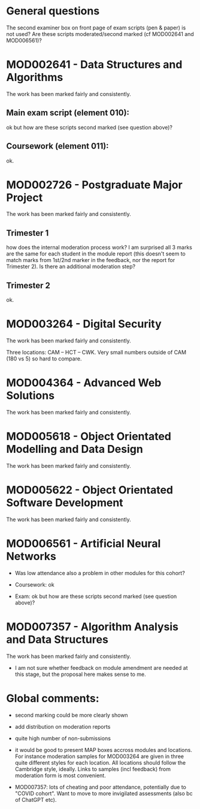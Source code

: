 

# General questions

The second examiner box on front page of exam scripts (pen & paper) is
not used?  Are these scripts moderated/second marked (cf MOD002641 and
MOD006561)?


# MOD002641 - Data Structures and Algorithms

The work has been marked fairly and consistently. 

## Main exam script (element 010):
ok but how are these scripts second marked (see question above)?

## Coursework (element 011):
ok.

# MOD002726 - Postgraduate Major Project

The work has been marked fairly and consistently. 

## Trimester 1

how does the internal moderation process work? I am surprised all 3
marks are the same for each student in the module report (this doesn't
seem to match marks from 1st/2nd marker in the feedback, nor the
report for Trimester 2). Is there an additional moderation step?
  
## Trimester 2
ok.


# MOD003264 - Digital Security

The work has been marked fairly and consistently. 


Three locations: CAM – HCT – CWK. Very small numbers outside of CAM
(180 vs 5) so hard to compare.

# MOD004364 - Advanced Web Solutions

The work has been marked fairly and consistently. 


# MOD005618 - Object Orientated Modelling and Data Design

The work has been marked fairly and consistently. 


# MOD005622 - Object Orientated Software Development

The work has been marked fairly and consistently. 


# MOD006561 - Artificial Neural Networks

* Was low attendance also a problem in other modules for this cohort?

* Coursework: ok

* Exam: ok but how are these scripts second marked (see question above)?


# MOD007357 - Algorithm Analysis and Data Structures

The work has been marked fairly and consistently. 

* I am not sure whether feedback on module amendment are needed at
  this stage, but the proposal here makes sense to me. 
  

# Global comments:

- second marking could be more clearly shown

- add distribution on moderation reports

- quite high number of non-submissions

- it would be good to present MAP boxes accross modules and
  locations. For instance moderation samples for MOD003264 are given
  in three quite different styles for each location. All locations
  should follow the Cambridge style, ideally. Links to samples (incl
  feedback) from moderation form is most convenient.

- MOD007357: lots of cheating and poor attendance, potentially due to
  "COVID cohort". Want to move to more invigilated assessments (also
  bc of ChatGPT etc).
